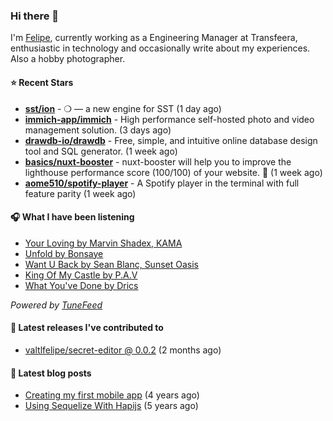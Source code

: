 ### Hi there 👋

I'm [Felipe](https://felipevm.com), currently working as a Engineering Manager at Transfeera, enthusiastic in technology and occasionally write about my experiences. Also a hobby photographer.

#### ⭐ Recent Stars
- **[sst/ion](https://github.com/sst/ion)** - ❍ — a new engine for SST (1 day ago)
- **[immich-app/immich](https://github.com/immich-app/immich)** - High performance self-hosted photo and video management solution. (3 days ago)
- **[drawdb-io/drawdb](https://github.com/drawdb-io/drawdb)** - Free, simple, and intuitive online database design tool and SQL generator. (1 week ago)
- **[basics/nuxt-booster](https://github.com/basics/nuxt-booster)** - nuxt-booster will help you to improve the lighthouse performance score (100/100) of your website. 🚀 (1 week ago)
- **[aome510/spotify-player](https://github.com/aome510/spotify-player)** - A Spotify player in the terminal with full feature parity (1 week ago)

#### 🎧 What I have been listening
- [Your Loving by Marvin Shadex, KAMA](https://open.spotify.com/track/5LvepTN3bnN11G683ZSQ6d)
- [Unfold by Bonsaye](https://open.spotify.com/track/3KU2gXZK47LdgH4ikBPKcQ)
- [Want U Back by Sean Blanc, Sunset Oasis](https://open.spotify.com/track/6LgEEi4lxbZvj0L3uj3aMe)
- [King Of My Castle by P.A.V](https://open.spotify.com/track/5LxyquGewR6aslYfqXfW24)
- [What You&#39;ve Done by Drics](https://open.spotify.com/track/2rJu9t6d2khQMIjKO5yGL7)

_Powered by [TuneFeed](https://tunefeed.app?ref=valtlfelipe-gh-profile)_ 

#### 🚀 Latest releases I've contributed to


- [valtlfelipe/secret-editor @ 0.0.2](https://github.com/valtlfelipe/secret-editor/releases/tag/0.0.2) (2 months ago)

#### 📄 Latest blog posts
- [Creating my first mobile app](https://felipevm.com/posts/creating-my-first-mobile-app/) (4 years ago)
- [Using Sequelize With Hapijs](https://felipevm.com/posts/using-sequelize-with-hapijs/) (5 years ago)
